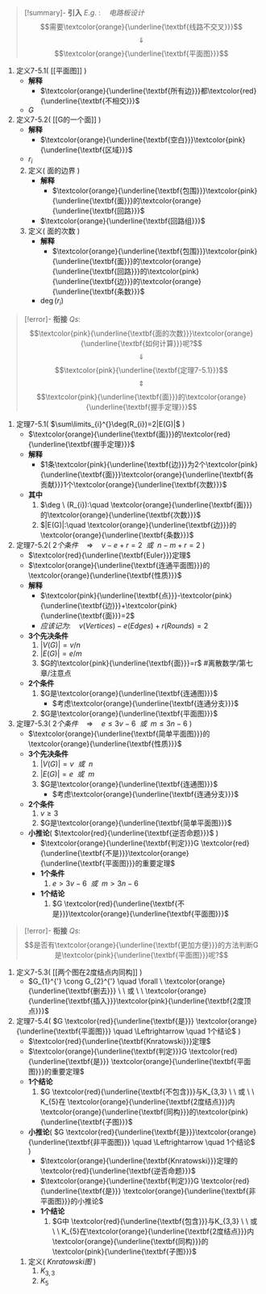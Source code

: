 >[!summary]- **引入**
>$E.g. \ :\quad 电路板设计$
>$$需要\textcolor{orange}{\underline{\textbf{线路不交叉}}}$$
>$$\quad \Downarrow \quad $$
>$$\textcolor{orange}{\underline{\textbf{平面图}}}$$


1. 定义7-5.1(  [[平面图]]  )
	- **解释**
		- $\textcolor{orange}{\underline{\textbf{所有边}}}都\textcolor{red}{\underline{\textbf{不相交}}}$
	- $G$
2. 定义7-5.2(  [[G的一个面]]  )
	- **解释**
		- $\textcolor{orange}{\underline{\textbf{空白}}}\textcolor{pink}{\underline{\textbf{区域}}}$
	- $r_{i}$
	2. 定义(  面的边界  )
		- **解释**
			- $\textcolor{orange}{\underline{\textbf{包围}}}\textcolor{pink}{\underline{\textbf{面}}}的\textcolor{orange}{\underline{\textbf{回路}}}$
		- $\textcolor{orange}{\underline{\textbf{回路组}}}$
	2. 定义(  面的次数  )
		- **解释**
			- $\textcolor{orange}{\underline{\textbf{包围}}}\textcolor{pink}{\underline{\textbf{面}}}的\textcolor{orange}{\underline{\textbf{回路}}}的\textcolor{pink}{\underline{\textbf{边}}}的\textcolor{orange}{\underline{\textbf{条数}}}$
		- $\deg(r_{i})$

>[!error]- **衔接**
>$Qs:$
>$$\textcolor{pink}{\underline{\textbf{面的次数}}}\textcolor{orange}{\underline{\textbf{如何计算}}}呢?$$
>$$\quad \Downarrow \quad  $$
>$$\textcolor{pink}{\underline{\textbf{定理7-5.1}}}$$
>$$\quad \Updownarrow \quad$$
>$$\textcolor{pink}{\underline{\textbf{面}}}的\textcolor{orange}{\underline{\textbf{握手定理}}}$$
1. 定理7-5.1(  $\sum\limits_{i}^{}\deg(R_{i})=2|E(G)|$  )
	- $\textcolor{orange}{\underline{\textbf{面}}}的\textcolor{red}{\underline{\textbf{握手定理}}}$
	- **解释**
		- $1条\textcolor{pink}{\underline{\textbf{边}}}为2个\textcolor{pink}{\underline{\textbf{面}}}\textcolor{orange}{\underline{\textbf{各贡献}}}1个\textcolor{orange}{\underline{\textbf{次数}}}$
	- **其中**
		1. $\deg \ (R_{i}):\quad \textcolor{orange}{\underline{\textbf{面}}}的\textcolor{orange}{\underline{\textbf{次数}}}$
		2. $|E(G)|:\quad \textcolor{orange}{\underline{\textbf{边}}}的\textcolor{orange}{\underline{\textbf{条数}}}$
1. 定理7-5.2(  $2个条件 \quad \Rightarrow \quad v-e+r=2 \ \ 或 \ \ n-m+r=2$  )
	- $\textcolor{red}{\underline{\textbf{Euler}}}定理$
	- $\textcolor{orange}{\underline{\textbf{连通平面图}}}的\textcolor{orange}{\underline{\textbf{性质}}}$
	- **解释**
		- $\textcolor{pink}{\underline{\textbf{点}}}-\textcolor{pink}{\underline{\textbf{边}}}+\textcolor{pink}{\underline{\textbf{面}}}=2$
		- $应该记为:\quad v(Vertices)-e(Edges)+r(Rounds)=2$
	- **3个先决条件**
		1. $|V(G)|=v/n$
		2. $|E(G)|=e/m$
		3. $G的\textcolor{pink}{\underline{\textbf{面}}}=r$ #离散数学/第七章/注意点
	- **2个条件**
		1. $G是\textcolor{orange}{\underline{\textbf{连通图}}}$
			- $考虑\textcolor{orange}{\underline{\textbf{连通分支}}}$
		2. $G是\textcolor{orange}{\underline{\textbf{平面图}}}$
2. 定理7-5.3(  $2个条件 \quad \Rightarrow \quad e   \leqslant 3v-6  \ \ 或 \ \  m  \leqslant 3n-6$  )
	- $\textcolor{orange}{\underline{\textbf{简单平面图}}}的\textcolor{orange}{\underline{\textbf{性质}}}$
	- **3个先决条件**
		1. $|V(G)|=v  \ \ 或 \ \ n$
		1. $|E(G)|=e  \ \ 或 \ \ m$
		3. $G是\textcolor{orange}{\underline{\textbf{连通图}}}$
			- $考虑\textcolor{orange}{\underline{\textbf{连通分支}}}$
	- **2个条件**
		1. $v  \geqslant 3$
		2. $G是\textcolor{orange}{\underline{\textbf{简单平面图}}}$
	- **小推论**(  $\textcolor{red}{\underline{\textbf{逆否命题}}}$  )
		- $\textcolor{orange}{\underline{\textbf{判定}}}G \textcolor{red}{\underline{\textbf{不是}}}\textcolor{orange}{\underline{\textbf{平面图}}}的重要定理$
		- **1个条件**
			1. $e > 3v-6  \ \ 或 \ \ m>3n-6$
		- **1个结论**
			1. $G \textcolor{red}{\underline{\textbf{不是}}}\textcolor{orange}{\underline{\textbf{平面图}}}$

>[!error]- **衔接**
>$Qs:$
>$$是否有\textcolor{orange}{\underline{\textbf{更加方便}}}的方法判断G是\textcolor{pink}{\underline{\textbf{平面图}}}呢?$$
>
1. 定义7-5.3(  [[两个图在2度结点内同构]]  )
	- $G_{1}^{'} \cong G_{2}^{'} \quad \forall \ \textcolor{orange}{\underline{\textbf{删去}}} \ \ 或 \ \ \textcolor{orange}{\underline{\textbf{插入}}}\textcolor{pink}{\underline{\textbf{2度顶点}}}$
2. 定理7-5.4(  $G \textcolor{red}{\underline{\textbf{是}}} \textcolor{orange}{\underline{\textbf{平面图}}} \quad \Leftrightarrow \quad 1个结论$  )
	- $\textcolor{red}{\underline{\textbf{Knratowski}}}定理$
	- $\textcolor{orange}{\underline{\textbf{判定}}}G \textcolor{red}{\underline{\textbf{是}}} \textcolor{orange}{\underline{\textbf{平面图}}}的重要定理$
	- **1个结论**
		1. $G \textcolor{red}{\underline{\textbf{不包含}}}与K_{3,3}  \ \ 或 \ \ K_{5}在 \textcolor{orange}{\underline{\textbf{2度结点}}}内\textcolor{orange}{\underline{\textbf{同构}}}的\textcolor{pink}{\underline{\textbf{子图}}}$
	- **小推论**(  $G \textcolor{red}{\underline{\textbf{是}}}\textcolor{orange}{\underline{\textbf{非平面图}}} \quad \Leftrightarrow \quad 1个结论$  )
		- $\textcolor{orange}{\underline{\textbf{Knratowski}}}定理的\textcolor{red}{\underline{\textbf{逆否命题}}}$
		- $\textcolor{orange}{\underline{\textbf{判定}}}G \textcolor{red}{\underline{\textbf{是}}} \textcolor{orange}{\underline{\textbf{非平面图}}}的小推论$
		- **1个结论**
			1. $G中 \textcolor{red}{\underline{\textbf{包含}}}与K_{3,3}  \ \ 或 \ \ K_{5}在\textcolor{orange}{\underline{\textbf{2度结点}}}内\textcolor{orange}{\underline{\textbf{同构}}}的\textcolor{pink}{\underline{\textbf{子图}}}$
	1. 定义(  $Knratowski图$  )
		1. $K_{3,3}$
		2. $K_{5}$
